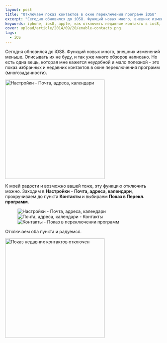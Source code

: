```yaml
---
layout: post
title: "Отключаем показ контактов в окне переключения программ iOS8"
excerpt: "Сегодня обновился до iOS8. Функций новых много, внешних изменений меньше. Описывать их не буду, и так уже много обзоров описано."
keywords: iphone, ios8, apple, как отключить недавние контакты в ios8, отключить контакты в ios8, ios8
cover: upload/article/2014/09/20/enable-contacts.png
tags: 
  - iOS
---
```


Сегодня обновился до iOS8. Функций новых много, внешних изменений меньше. Описывать их не буду, и так уже много обзоров написано.
Но есть одна вещь, которая мне кажется неудобной и мало полезной - это показ избранных и недавних контактов в окне переключения программ (многозадачности).

<img style="width: 320px; margin: 0;" src="{{ site.url }}/upload/article/2014/09/20/enable-contacts.png" alt="Настройки - Почта, адреса, календари" title="Настройки - Почта, адреса, календари" />

К моей радости и возможно вашей тоже, эту функцию отключить можно. Заходим в **Настройки** - **Почта, адреса, календари**, прокручиваем до пункта **Контакты** и выбираем **Показ в Перекл. программ**. 

<figure class="folium ios normal">
<img class="original" src="{{ site.url }}/upload/article/2014/09/20/settings-ios8_1.png" alt="Настройки - Почта, адреса, календари" title="Настройки - Почта, адреса, календари" />
<img class="original" src="{{ site.url }}/upload/article/2014/09/20/settings-ios8_2.png" alt="Почта, адреса, календари - Контакты" title="Почта, адреса, календари - Контакты" />
<img class="original" src="{{ site.url }}/upload/article/2014/09/20/settings-ios8_3.png" alt="Контакты - Показ в переключении программ" title="Контакты - Показ в переключении программ" />
</figure>

Отключаем оба пункта и радуемся.  

<img style="width: 320px; margin: 0;" src="{{ site.url }}/upload/article/2014/09/20/disable-contacts.png" alt="Показ недавних контактов отключен" title="Показ недавних контактов отключен" />
